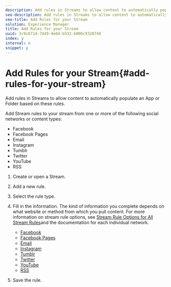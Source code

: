 ```yaml
---
description: Add rules in Streams to allow content to automatically populate an App or Folder based on these rules.
seo-description: Add rules in Streams to allow content to automatically populate an App or Folder based on these rules.
seo-title: Add Rules for your Stream
solution: Experience Manager
title: Add Rules for your Stream
uuid: 3c9c671d-7449-4e0d-b532-b000c9320748
index: y
internal: n
snippet: y
---
```


# Add Rules for your Stream{#add-rules-for-your-stream}

Add rules in Streams to allow content to automatically populate an App or Folder based on these rules.

Add Stream rules to your stream from one or more of the following social networks or content types:

* Facebook
* Facebook Pages
* Email
* Instagram
* Tumblr
* Twitter
* YouTube
* RSS

1. Create or open a Stream.
1. Add a new rule.
1. Select the rule type.
1. Fill in the information. The kind of information you complete depends on what website or method from which you pull content. For more information on stream rule options, see [Stream Rule Options for All Stream Rules](c-stream-rule-options-for-all-stream-rules.md#c_stream_rule_options_for_all_stream_rules)and the documentation for each individual network.

    * [Facebook](c-facebook-rules.md#c_facebook_rules)
    * [Facebook Pages](c-facebook-page-rules.md#c_facebook_page_rules)
    * [Email](c-email-rules.md#c_email_rules)
    * [Instagram](c-instagram-rules.md#c_instagram_rules)
    * [Tumblr](c-tumblr-rules.md#c_tumblr_rules)
    * [Twitter](c-twitter-rules.md#c_twitter_rules)
    * [YouTube](c-youtube-rules/c-youtube-rules.md#c_youtube_rules)
    * [RSS](c-rss-rules-streams.md#c_rss_rules_streams)

1. Save the rule.
